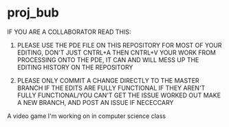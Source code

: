 # proj_bub
IF YOU ARE A COLLABORATOR READ THIS:

1. PLEASE USE THE PDE FILE ON THIS REPOSITORY FOR MOST OF YOUR EDITING, DON'T JUST CNTRL+A THEN CNTRL+V YOUR
   WORK FROM PROCESSING ONTO THE PDE, IT CAN AND WILL MESS UP THE EDITING HISTORY ON THE REPOSITORY

2. PLEASE ONLY COMMIT A CHANGE DIRECTLY TO THE MASTER BRANCH IF THE EDITS ARE FULLY FUNCTIONAL
   IF THEY AREN'T FULLY FUNCTIONAL/YOU CAN'T GET THE ISSUE WORKED OUT MAKE A NEW BRANCH, AND POST AN ISSUE IF NECECCARY 


A video game I'm working on in computer science class
